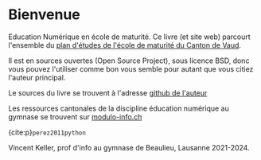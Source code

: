 # Bienvenue

Education Numérique en école de maturité. Ce livre (et site web) parcourt l'ensemble du [plan d'études de l'école de maturité du Canton de Vaud](https://www.vd.ch/fileadmin/user_upload/organisation/dfj/dgep/dgep_fichiers_pdf/DGEP_brochure_EM_web.pdf).

Il est en sources ouvertes (Open Source Project), sous licence BSD, donc vous pouvez l'utiliser comme bon vous semble pour autant que vous citiez l'auteur principal.

Le sources du livre se trouvent à l'adresse [github de l'auteur](https://github.com/vkeller/modulo-gybe)

Les ressources cantonales de la discipline éducation numérique au gymnase se trouvent sur [modulo-info.ch](https://modulo-info.ch/)

{cite:p}`perez2011python`

Vincent Keller, prof d'info au gymnase de Beaulieu, Lausanne 2021-2024.
